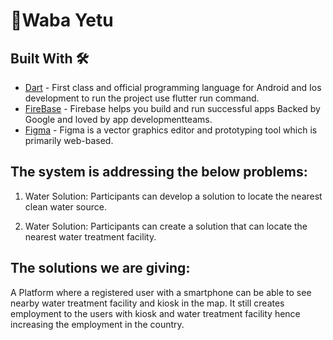 # 🔖Waba Yetu

## Built With 🛠

- [Dart](https://kotlinlang.org/) - First class and official programming language for Android and Ios
  development to run the project use flutter run command.
- [FireBase](https://firebase.google.com/) - Firebase helps you build and run successful apps Backed by Google and loved by    app developmentteams.
- [Figma](https://figma.com/) - Figma is a vector graphics editor and prototyping tool which is
  primarily web-based.


## The system is addressing the below problems:

1. Water Solution: Participants can develop a solution to locate the nearest clean water source.

2. Water Solution: Participants can create a solution that can locate the nearest water treatment facility.

## The solutions we are giving:

A Platform where a registered user with a smartphone can be able to see nearby water treatment facility and kiosk in the map.
It still creates employment to the users with kiosk and water treatment facility hence increasing the employment in the country.
